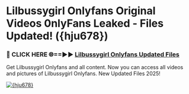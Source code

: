 # Lilbussygirl Onlyfans Original Videos 0nlyFans Leaked - Files Updated! ({hju678})

<h3>🔴 CLICK HERE 🌐==►► <a href="https://tinyurl.com/ms9xzufz" rel="nofollow">Lilbussygirl Onlyfans Updated Files</a></h3>

Get Lilbussygirl Onlyfans and all content. Now you can access all videos and pictures of Lilbussygirl Onlyfans. New Updated Files 2025!

[![{hju678}](https://i.imgur.com/PQ7UWWw.gif)](https://tinyurl.com/ms9xzufz)